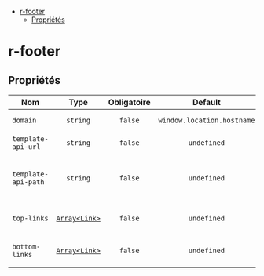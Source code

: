 - [r-footer](#r-footer)
  - [Propriétés](#propriétés)

# r-footer

## Propriétés

| Nom                 |                   Type                   | Obligatoire |          Default           | Description                                       |
| ------------------- | :--------------------------------------: | :---------: | :------------------------: | ------------------------------------------------- |
| `domain`            |                 `string`                 |   `false`   | `window.location.hostname` | Domaine du portail                                |
| `template-api-url`  |                 `string`                 |   `false`   |        `undefined`         | URL de l'API template                             |
| `template-api-path` |                 `string`                 |   `false`   |        `undefined`         | @deprecated rempli la variable `template-api-url` |
| `top-links`         | [`Array<Link>`](./src/types/LinkType.ts) |   `false`   |        `undefined`         | Liens de la partie supérieur                      |
| `bottom-links`      | [`Array<Link>`](./src/types/LinkType.ts) |   `false`   |        `undefined`         | Liens de la partie inférieure                     |
